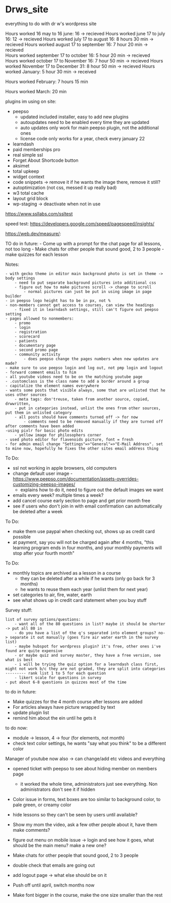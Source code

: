 # Drws_site
everything to do with dr w's wordpress site


Hours worked 16 may to 16 june: 16 ->  recieved 
Hours worked  june 17 to july 16: 12 -> recieved 
Hours worked july 17 to august 16: 8 hours 30 min -> recieved 
Hours worked august 17 to september 16: 7 hour 20 min -> recieved  
Hours worked september 17 to  october 16: 5 hour 20 min -> recieved  
Hours worked october 17 to November 16:  7 hour 50 min -> recieved
Hours worked November 17 to December 31: 8 hour 50 min -> recieved
Hours worked January: 5 hour 30 min -> received

Hours worked February: 7 hours 15 min

Hours worked March: 20 min
 
plugins im using on site:

- peepso
	- updated included installer, easy to add new plugins
	- autoupdates need to be enabled every time they are updated
	- auto updates only work for main peepso plugin, not the additional ones
	- license code only works for a year, check every january 22
- learndash 
- paid memberships pro
- real simple ssl 
- Forget About Shortcode button 
- aksimet
- total upkeep
- widget context 
- code snippets -> remove it if he wants the image there, remove it still?
- autoptimization (not css, messed it up really bad)
- w3 total cache
- layout grid block
- wp-staging -> deactivate when not in use

https://www.ssllabs.com/ssltest


speed test:
https://developers.google.com/speed/pagespeed/insights/

https://web.dev/measure/:

TO do in future:
	- Come up with a prompt for the chat page for all lessons, not too long
	- Make chats for other people that sound good, 2 to 3 people
	- make quizzes for each lesson 

Notes:

	- with gecko theme in editor main background photo is set in theme -> body settings
		- need to put separate background pictures into additional css
		- figure out how to make pictures scroll -> change to scroll
			- normal pictures can just be put in using image in page builder
	- in peepso logo height has to be in px, not %
	- non-members cannot get access to courses, can view the headings 
		- fixed it in learndash settings, still can't figure out peepso setting
	- pages allowed to nonmembers:
		- promo
		- login
		- registration
		- scorecard
		- patients
		- documentary page
		- second promo page
		- community activity
			- does peepso change the pages numbers when new updates are made?
	- make sure to use peepso login and log out, not pmp login and logout
	- forward comment emails to him
	- all youtube videos need to be on the matching youtube page
	- .customclass is the class name to add a border around a group
	- capitalize the element names everywhere
	- wants some posts that visible always, some that are unlisted that he uses other sources
		- meta tags: don'treuse, taken from another source, copied, drwwritten, 
		- put in categories instead, unlist the ones from other sources, put them in unlisted category
		- all posts should have comments turned off -> for now
			- comments need to be removed manually if they are turned off after comments have been added
	-using pixlr for basic photo edits
		- yellow image for philosophers corner
	- used photo editor for flavenoids picture, font = fresh
	- for admin email change "Settings"=>"General"=>"E-Mail Address". set to mine now, hopefully he fixes the other sites email address thing
	
To Do:

- ssl not working in apple browsers, old computers
- change default user image
	-https://www.peepso.com/documentation/assets-overrides-customizing-peepso-images/ 
	- explains how to do it, need to figure out the default images we want
- emails every week? multiple times a week?
- add cancel course early section to page and get prior month free
- see if users who don't join in with email confirmation can automatically be deleted after a week



To Do:

- make them use paypal when checking out, shows up as credit card possible
- at payment, say you will not be charged again after 4 months, "this learning program ends in four months, and your monthly payments will stop after your fourth month"



To Do:
- monthly topics are archived as a lesson in a course
	- they can be deleted after a while if he wants (only go back for 3 months)
	- he wants to reuse them each year (unlist them for next year)
- set categories to air, fire, water, earth
- see what shows up in credit card statement when you buy stuff

Survey stuff:

	list of survey options/questions:
		- want all of the 80 questions in list? maybe it should be shorter -> put all 80 in
		- do you have a list of the q's separated into element groups? no-> separate it out manually (goes fire air water earth in the survey list)
		- maybe hubspot for wordpress plugin? it's free, other ones i've found are quite expensive
		- or maybe quiz and survey master, they have a free version, see what is best
		- i will be trying the quiz option for a learndash class first, might not work b/c they are not graded, they are split into categories
	--------- rank list 1 to 5 for each question
		- likert scale for questions in survey
	- put about 6-8 questions in quizzes most of the time

to do in future:
- Make quizzes for the 4 month course after lessons are added
- For articles always have picture wrapped by text
- update plugin list
- remind him about the ein until he gets it

to do now:

- module ->  lesson, 4 -> four (for elements, not month)
- check text color settings, he wants "say what you think" to be a different color


Manager of youtube now also -> can change/add etc videos and everything

- opened ticket with peepso to see about hiding member on members page
	- it worked the whole time, administrators just see everything.  Non administrators don't see it if hidden




- Color issue in forms, text boxes are too similar to background color, to pale green, or creamy color
- hide lessons so they can't be seen by users until available?

- Show my mom the video, ask a few other people about it, have them make comments?
- figure out menu on mobile issue -> login and see how it goes, what should be the main menu? make a new one?
- Make chats for other people that sound good, 2 to 3 people


	
- double check that emails are going out

- add logout page -> what else should be on it
- Push off until april, switch months now
- Make font bigger in the course, make the one size smaller than the rest

